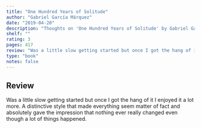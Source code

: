 ```yaml
---
title: "One Hundred Years of Solitude"
author: "Gabriel García Márquez"
date: "2019-04-20"
description: "Thoughts on 'One Hundred Years of Solitude' by Gabriel García Márquez."
shelf: ""
rating: 3
pages: 417
review: "Was a little slow getting started but once I got the hang of it I enjoyed it a lot more. A distinctive style that made everything seem matter of fact and absolutely gave the impression that nothing ever really changed even though a lot of things happened."
type: "book"
notes: false
---
```


## Review

Was a little slow getting started but once I got the hang of it I enjoyed it a lot more. A distinctive style that made everything seem matter of fact and absolutely gave the impression that nothing ever really changed even though a lot of things happened.
